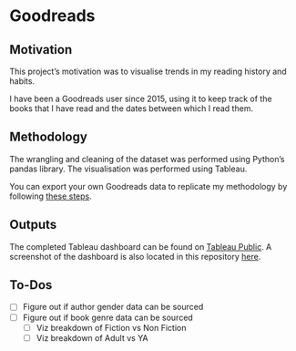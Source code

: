 # Goodreads
## Motivation
This project’s motivation was to visualise trends in my reading history and habits.

I have been a Goodreads user since 2015, using it to keep track of the books that I have read and the dates between which I read them.

## Methodology
The wrangling and cleaning of the dataset was performed using Python’s pandas library.
The visualisation was performed using Tableau.

You can export your own Goodreads data to replicate my methodology by following [these steps](https://help.goodreads.com/s/article/How-do-I-import-or-export-my-books-1553870934590).

## Outputs
The completed Tableau dashboard can be found on [Tableau Public](https://public.tableau.com/profile/sam.gormley#!/vizhome/goodreads_16153181076770/Goodreads).
A screenshot of the dashboard is also located in this repository [here](goodreads.png).

## To-Dos
- [ ] Figure out if author gender data can be sourced
- [ ] Figure out if book genre data can be sourced
	- [ ] Viz breakdown of Fiction vs Non Fiction
	- [ ] Viz breakdown of Adult vs YA
